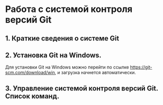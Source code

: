 # Работа с системой контроля версий Git

## 1. Краткие сведения о системе Git

## 2. Установка Git на Windows.

Для установки Git на Windows можно перейти по ссылке https://git-scm.com/download/win, и загрузка начнется автоматически.
## 3. Управление системой контроля версий Git. Список команд.

